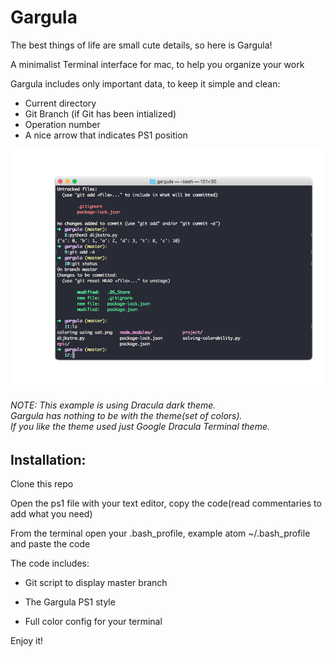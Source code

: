 # Gargula

The best things of life are small cute details, so here is Gargula!

A minimalist Terminal interface for mac, to help you organize your work

Gargula includes only important data, to keep it simple and clean:

- Current directory
- Git Branch (if Git has been intialized)
- Operation number
- A nice arrow that indicates PS1 position

![](gargula1.png) 


<h6> NOTE:
This example is using Dracula dark theme. <br> 
Gargula has nothing to be with the theme(set of colors). <br> 
If you like the theme used just Google Dracula Terminal theme. </h6>

<h2>Installation: </h2>

Clone this repo  

Open the ps1 file with your text editor, copy the code(read commentaries to add what you need)

From the terminal open your .bash_profile, example atom ~/.bash_profile and paste the code 

The code includes: 

- Git script to display master branch

- The Gargula PS1 style

- Full color config for your terminal

Enjoy it!
